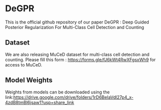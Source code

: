 # DeGPR
This is the official github repository of our paper DeGPR : Deep Guided Posterior Regularization For Multi-Class Cell Detection and Counting

## Dataset
We are also releasing MuCeD dataset for multi-class cell detection and counting.
Please fill this form : https://forms.gle/fJ6kWt4RwXFgsxWh9 for access to MuCeD.

## Model Weights 
Weights from models can be downloaded using the link:https://drive.google.com/drive/folders/1rD6BeIaVdl27p4_x-4zdB8tmBl6jsaw1?usp=share_link

